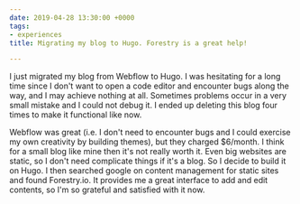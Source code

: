 ```yaml
---
date: 2019-04-28 13:30:00 +0000
tags:
- experiences
title: Migrating my blog to Hugo. Forestry is a great help!

---
```

I just migrated my blog from Webflow to Hugo. I was hesitating for a long time since I don't want to open a code editor and encounter bugs along the way, and I may achieve nothing at all. Sometimes problems occur in a very small mistake and I could not debug it. I ended up deleting this blog four times to make it functional like now. 

Webflow was great (i.e. I don't need to encounter bugs and I could exercise my own creativity by building themes), but they charged $6/month. I think for a small blog like mine then it's not really worth it. Even big websites are static, so I don't need complicate things if it's a blog. So I decide to build it on Hugo. I then searched google on content management for static sites and found Forestry.io. It provides me a great interface to add and edit contents, so I'm so grateful and satisfied with it now.

